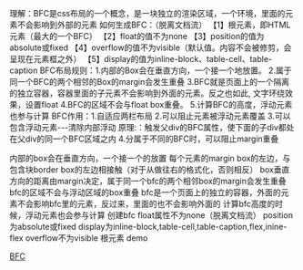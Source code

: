 理解：BFC是css布局的一个概念，是一块独立的渲染区域，一个环境，里面的元素不会影响到外部的元素
如何生成BFC：（脱离文档流）
	     【1】根元素，即HTML元素（最大的一个BFC）
	     【2】float的值不为none
	     【3】position的值为absolute或fixed
	     【4】overflow的值不为visible（默认值。内容不会被修剪，会呈现在元素框之外）
	     【5】display的值为inline-block、table-cell、table-caption
BFC布局规则：1.内部的Box会在垂直方向，一个接一个地放置。
	     2.属于同一个BFC的两个相邻的Box的margin会发生重叠
	     3.BFC就是页面上的一个隔离的独立容器，容器里面的子元素不会影响到外面的元素。反之也如此, 文字环绕效果，设置float
	     4.BFC的区域不会与float box重叠。
	     5.计算BFC的高度，浮动元素也参与计算
BFC作用：1.自适应两栏布局
	 2.可以阻止元素被浮动元素覆盖
	 3.可以包含浮动元素---清除内部浮动 原理:：触发父div的BFC属性，使下面的子div都处在父div的同一个BFC区域之内
	 4.分属于不同的BFC时，可以阻止margin重叠


内部的box会在垂直方向，一个接一个的放置 每个元素的margin box的左边，与包含块border box的左边相接触（对于从做往右的格式化，否则相反）
box垂直方向的距离由margin决定，属于同一个bfc的两个相邻box的margin会发生重叠
bfc的区域不会与浮动区域的box重叠
bfc是一个页面上的独立的容器，外面的元素不会影响bfc里的元素，反过来，里面的也不会影响外面的
计算bfc高度的时候，浮动元素也会参与计算 创建bfc
float属性不为none（脱离文档流）
position为absolute或fixed
display为inline-block,table-cell,table-caption,flex,inine-flex
overflow不为visible
根元素 demo

[BFC](https://juejin.im/post/59b73d5bf265da064618731d)
